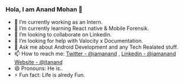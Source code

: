 ### Hola, I am Anand Mohan 👋


- 🔭 I’m currently working as an Intern.
- 🌱 I’m currently learning React native & Mobile Forensik.
- 👯 I’m looking to collaborate on Linkedin.
- 🤔 I’m looking for help with Valocity x Documentation.
- 💬 Ask me about Android Development and any Tech Realated stuff.
- 📫 How to reach me: [Twitter - @iamanand](https://twitter.com/AnandMo00714761) , [Linkedin - @iamanand](https://www.linkedin.com/in/anand-mohan-126946169/) [Website - @itanand](https://itanand.github.io/)
- 😄 Pronouns: He is..
- ⚡ Fun fact: Life is alredy Fun.

